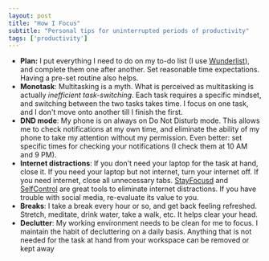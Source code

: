 ```yaml
---
layout: post
title: "How I Focus"
subtitle: "Personal tips for uninterrupted periods of productivity"
tags: ['productivity']
---
```


- **Plan:** I put everything I need to do on my to-do list (I use [Wunderlist](https://www.wunderlist.com/)), and complete them one after another. Set reasonable time expectations. Having a pre-set routine also helps.
- **Monotask**: Multitasking is a myth. What is perceived as multitasking is actually *inefficient task-switching*. Each task requires a specific mindset, and switching between the two tasks takes time. I focus on one task, and I don't move onto another till I finish the first.
- **DND mode**: My phone is on always on Do Not Disturb mode. This allows me to check notifications at my own time, and eliminate the ability of my phone to take my attention without my permission. Even better: set specific times for checking your notifications (I check them at 10 AM and 9 PM).
- **Internet distractions**: If you don't need your laptop for the task at hand, close it. If you need your laptop but not internet, turn your internet off. If you need internet, close all unnecessary tabs. [StayFocusd](https://chrome.google.com/webstore/detail/stayfocusd/laankejkbhbdhmipfmgcngdelahlfoji?hl=en) and [SelfControl](https://selfcontrolapp.com/) are great tools to eliminate internet distractions. If you have trouble with social media, re-evaluate its value to you.
- **Breaks**: I take a break every hour or so, and get back feeling refreshed. Stretch, meditate, drink water, take a walk, etc. It helps clear your head.
- **Declutter**: My working environment needs to be clean for me to focus. I maintain the habit of decluttering on a daily basis. Anything that is not needed for the task at hand from your workspace can be removed or kept away
